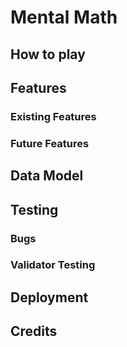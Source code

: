 # Mental Math
## How to play
## Features
### Existing Features
### Future Features
## Data Model
## Testing
### Bugs
### Validator Testing
## Deployment
## Credits
